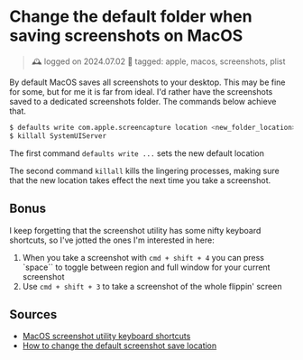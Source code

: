 # Change the default folder when saving screenshots on MacOS
> 🕰️ logged on 2024.07.02
> 🔖 tagged: apple, macos, screenshots, plist

By default MacOS saves all screenshots to your desktop. This may be fine for some, but for me it is far from ideal. I'd rather have the screenshots saved to a dedicated screenshots folder. The commands below achieve that.

```zsh
$ defaults write com.apple.screencapture location <new_folder_location>
$ killall SystemUIServer
```

The first command `defaults write ...` sets the new default location

The second command `killall` kills the lingering processes, making sure that the new location takes effect the next time you take a screenshot.

## Bonus
I keep forgetting that the screenshot utility has some nifty keyboard shortcuts, so I've jotted the ones I'm interested in here:

1. When you take a screenshot with `cmd + shift + 4` you can press `space`` to toggle between region and full window for your current screenshot
2. Use `cmd + shift + 3` to take a screenshot of the whole flippin' screen

## Sources
+ [MacOS screenshot utility keyboard shortcuts](https://support.apple.com/guide/mac-help/take-a-screenshot-mh26782/mac)
+ [How to change the default screenshot save location](http://osxdaily.com/2011/01/26/change-the-screenshot-save-file-location-in-mac-os-x/)
